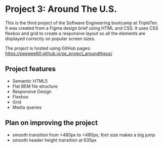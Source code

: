 # Project 3: Around The U.S.

This is the third project of the Software Engineering bootcamp at TripleTen. It was created from a Figma design brief using HTML and CSS. It uses CSS flexbox and grid to create a responsive layout so all the elements are displayed correctly on popular screen sizes.

The project is hosted using GitHub pages:
https://peewee60.github.io/se_project_aroundtheus/

## Project features

- Semantic HTML5
- Flat BEM file structure
- Responsive Design
- Flexbox
- Grid
- Media queries

## Plan on improving the project

- smooth transition from >480px to <480px, font size makes a big jump
- smooth header height transition at 635px
